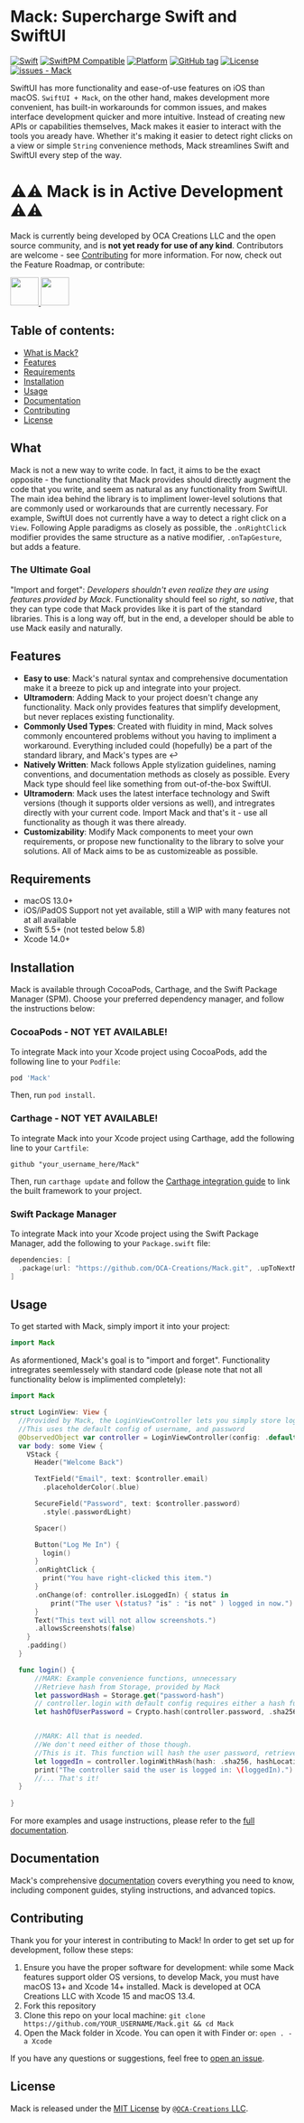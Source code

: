 # Mack: Supercharge Swift and SwiftUI

<!--[![Swift](https://img.shields.io/badge/Swift-5.5-orange.svg)](https://swift.org)!-->
[![Swift](https://img.shields.io/badge/Swift-5.5-orange.svg)](https://swift.org)
[![SwiftPM Compatible](https://img.shields.io/badge/SwiftPM-Compatible-brightgreen.svg)](https://swift.org/package-manager/)
[![Platform](https://img.shields.io/badge/platform-macOS%2010.15+%2B-blue)](https://developer.apple.com/macos)
[![GitHub tag](https://img.shields.io/github/tag/OCA-Creations/Mack?include_prereleases=&sort=semver&color=blue)](https://github.com/OCA-Creations/Mack/releases/)
[![License](https://img.shields.io/badge/License-MIT-blue)](#license)
[![issues - Mack](https://img.shields.io/github/issues/OCA-Creations/Mack)](https://github.com/OCA-Creations/Mack/issues)

SwiftUI has more functionality and ease-of-use features on iOS than macOS. `SwiftUI + Mack`, on the other hand, makes development more convenient, has built-in workarounds for common issues, and makes interface development quicker and more intuitive. Instead of creating new APIs or capabilities themselves, Mack makes it easier to interact with the tools you aready have. Whether it's making it easier to detect right clicks on a view or simple `String` convenience methods, Mack streamlines Swift and SwiftUI every step of the way.

# ⚠️⚠️ Mack is in **Active Development** ⚠️⚠️
Mack is currently being developed by OCA Creations LLC and the open source community, and is **not yet ready for use of any kind**. Contributors are welcome - see [Contributing](#contributing) for more information. For now, check out the Feature Roadmap, or contribute:

<a href="https://github.com/OCA-Creations/Mack/blob/main/Planning/PlannedFeatures.md"> <img src="https://img.shields.io/badge/Features-rrr?style=for-the-badge" height=50 /> </a>
<a href="https://github.com/OCA-Creations/Mack/README.md#contributing"> <img src="https://img.shields.io/badge/Contribute-000?style=for-the-badge" height=50 /> </a>


## Table of contents:

- [What is Mack?](#what)
- [Features](#features)
- [Requirements](#requirements)
- [Installation](#installation)
- [Usage](#usage)
- [Documentation](#documentation)
- [Contributing](#contributing)
- [License](#license)

## What
Mack is not a new way to write code. In fact, it aims to be the exact opposite - the functionality that Mack provides should directly augment the code that you write, and seem as natural as any functionality from SwiftUI. The main idea behind the library is to impliment lower-level solutions that are commonly used or workarounds that are currently necessary. For example, SwiftUI does not currently have a way to detect a right click on a `View`. Following Apple paradigms as closely as possible, the `.onRightClick` modifier provides the same structure as a native modifier, `.onTapGesture`, but adds a feature. 
### The Ultimate Goal
"Import and forget": *Developers shouldn't even realize they are using features provided by Mack*. Functionality should feel so *right*, so *native*, that they can type code that Mack provides like it is part of the standard libraries. This is a long way off, but in the end, a developer should be able to use Mack easily and naturally.

## Features

- **Easy to use**: Mack's natural syntax and comprehensive documentation make it a breeze to pick up and integrate into your project.
- **Ultramodern**: Adding Mack to your project doesn't change any functionality. Mack only provides features that simplify development, but never replaces existing functionality.
- **Commonly Used Types**: Created with fluidity in mind, Mack solves commonly encountered problems without you having to impliment a workaround. Everything included could (hopefully) be a part of the standard library, and Mack's types are ↩️
- **Natively Written**: Mack follows Apple stylization guidelines, naming conventions, and documentation methods as closely as possible. Every Mack type should feel like something from out-of-the-box SwiftUI.
- **Ultramodern**: Mack uses the latest interface technology and Swift versions (though it supports older versions as well), and intregrates directly with your current code. Import Mack and that's it - use all functionality as though it was there already.
- **Customizability**: Modify Mack components to meet your own requirements, or propose new functionality to the library to solve your solutions. All of Mack aims to be as customizeable as possible.

## Requirements

- macOS 13.0+
- iOS/iPadOS Support not yet available, still a WIP with many features not at all available
- Swift 5.5+ (not tested below 5.8)
- Xcode 14.0+

## Installation

Mack is available through CocoaPods, Carthage, and the Swift Package Manager (SPM). Choose your preferred dependency manager, and follow the instructions below:

### CocoaPods - NOT YET AVAILABLE!

To integrate Mack into your Xcode project using CocoaPods, add the following line to your `Podfile`:

```ruby
pod 'Mack'
```

Then, run `pod install`.

### Carthage - NOT YET AVAILABLE!

To integrate Mack into your Xcode project using Carthage, add the following line to your `Cartfile`:

```ogdl
github "your_username_here/Mack"
```

Then, run `carthage update` and follow the [Carthage integration guide](https://github.com/Carthage/Carthage#adding-frameworks-to-an-application) to link the built framework to your project.

### Swift Package Manager

To integrate Mack into your Xcode project using the Swift Package Manager, add the following to your `Package.swift` file:

```swift
dependencies: [
  .package(url: "https://github.com/OCA-Creations/Mack.git", .upToNextMajor(from: "1.0.0"))
]
```

## Usage

To get started with Mack, simply import it into your project:

```swift
import Mack
```

As aformentioned, Mack's goal is to "import and forget". Functionality intregrates seemlessely with standard code (please note that not all functionality below is implimented completely):

```swift
import Mack

struct LoginView: View {
  //Provided by Mack, the LoginViewController lets you simply store login stuff
  //This uses the default config of username, and password
  @ObservedObject var controller = LoginViewController(config: .default)
  var body: some View {
    VStack {
      Header("Welcome Back")

      TextField("Email", text: $controller.email)
        .placeholderColor(.blue)

      SecureField("Password", text: $controller.password)
        .style(.passwordLight)

      Spacer()

      Button("Log Me In") {
        login()
      }
      .onRightClick {
        print("You have right-clicked this item.")
      }
      .onChange(of: controller.isLoggedIn) { status in
          print("The user \(status? "is" : "is not" ) logged in now.")
      }
      Text("This text will not allow screenshots.")
      .allowsScreenshots(false)
    }
    .padding()
  }

  func login() {
      //MARK: Example convenience functions, unnecessary
      //Retrieve hash from Storage, provided by Mack
      let passwordHash = Storage.get("password-hash")
      // controller.login with default config requires either a hash function and a hash or two Equatables to compare
      let hashOfUserPassword = Crypto.hash(controller.password, .sha256)


      //MARK: All that is needed.
      //We don't need either of those though.
      //This is it. This function will hash the user password, retrieve the real one, and compare the two, and then change isLoggedIn as well as return a bool
      let loggedIn = controller.loginWithHash(hash: .sha256, hashLocation: "password-hash")
      print("The controller said the user is logged in: \(loggedIn).")
      //... That's it!
  }
  
}
```

For more examples and usage instructions, please refer to the [full documentation](ocacreations.github.io/mack).

## Documentation

Mack's comprehensive [documentation](ocacreations.github.io/mack) covers everything you need to know, including component guides, styling instructions, and advanced topics.

## Contributing

Thank you for your interest in contributing to Mack! In order to get set up for development, follow these steps:
1. Ensure you have the proper software for development: while some Mack features support older OS versions, to develop Mack, you must have macOS 13+ and Xcode 14+ installed. Mack is developed at OCA Creations LLC with Xcode 15 and macOS 13.4.
2. Fork this repository
3. Clone this repo on your local machine: `git clone https://github.com/YOUR_USERNAME/Mack.git && cd Mack`
4. Open the Mack folder in Xcode. You can open it with Finder or: `open . -a Xcode`

If you have any questions or suggestions, feel free to [open an issue](https://github.com/OCA-Creations/Mack/issues/new).

## License

Mack is released under the [MIT License](/LICENSE) by [`@OCA-Creations` LLC](https://github.com/OCA-Creations).
